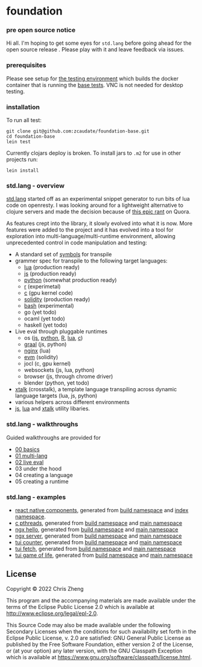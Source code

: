 # foundation

### pre open source notice

Hi all. I'm hoping to get some eyes for `std.lang` before going ahead for the open source release . Please play with it and leave feedback via issues.

### prerequisites

Please see setup for [the testing environment](https://github.com/zcaudate/infra-testing/blob/main/infra/Dockerfile_foundation) which builds the docker container that is running the [base tests](https://github.com/zcaudate/foundation-ci/actions/workflows/test-base.yml). VNC is not needed for desktop testing.

### installation

To run all test:

```
git clone git@github.com:zcaudate/foundation-base.git
cd foundation-base
lein test
```

Currently clojars deploy is broken. To install jars to `.m2` for use in other projects run:

```
lein install
```

### std.lang - overview

[std.lang](https://github.com/zcaudate/foundation-base/blob/main/src/std/lang.clj) started off as an experimental snippet generator to run bits of lua code on openresty. I was looking around for a lightweight alternative to clojure servers and made the decision because of [this epic rant](https://github.com/zcaudate/foundation-base/discussions/4) on Quora. 

As features crept into the library, it slowly evolved into what it is now. More features were added to the project and it has evolved into a tool for exploration into multi-language/multi-runtime environment, allowing unprecedented control in code manipulation and testing:

- A standard set of [symbols](https://github.com/zcaudate/foundation-base/blob/main/src/std/lang/base/grammer_spec.clj) for transpile
- grammer spec for transpile to the following target languages:
  - [lua](https://github.com/zcaudate/foundation-base/blob/main/src/std/lang/model/spec_lua.clj)       (production ready)
  - [js](https://github.com/zcaudate/foundation-base/blob/main/src/std/lang/model/spec_js.clj)        (production ready)
  - [python](https://github.com/zcaudate/foundation-base/blob/main/src/std/lang/model/spec_python.clj)    (somewhat production ready)
  - [r](https://github.com/zcaudate/foundation-base/blob/main/src/std/lang/model/spec_r.clj)         (experimetal)
  - [c](https://github.com/zcaudate/foundation-base/blob/main/src/std/lang/model/spec_c.clj)         (gpu kernel code)
  - [solidity](https://github.com/zcaudate/foundation-base/blob/main/src/rt/solidity/grammer.clj)  (production ready)
  - [bash](https://github.com/zcaudate/foundation-base/blob/main/src/std/lang/model/spec_bash.clj)      (experimental)
  - go        (yet todo)
  - ocaml     (yet todo)
  - haskell   (yet todo)
- Live eval through pluggable runtimes
  - os      ([js](https://github.com/zcaudate/foundation-base/blob/main/src/rt/basic/impl/process_js.clj), [python](https://github.com/zcaudate/foundation-base/blob/main/src/rt/basic/impl/process_python.clj), [R](https://github.com/zcaudate/foundation-base/blob/main/src/rt/basic/impl/process_r.clj), [lua](https://github.com/zcaudate/foundation-base/blob/main/src/rt/basic/impl/process_lua.clj), [c](https://github.com/zcaudate/foundation-base/blob/main/src/rt/basic/impl/process_c.clj))  
  - [graal](https://github.com/zcaudate/foundation-base/blob/main/src/rt/graal.clj)   (js, python)
  - [nginx](https://github.com/zcaudate/foundation-base/blob/main/src/rt/nginx.clj)   (lua)
  - [evm](https://github.com/zcaudate/foundation-base/blob/main/src/rt/solidity/client.clj)     (solidity)
  - jocl        (c, gpu kernel)  
  - websockets  (js, lua, python)
  - browser     (js, through chrome driver)
  - blender     (python, yet todo)
- [xtalk](https://github.com/zcaudate/foundation-base/blob/main/src/std/lang/base/grammer_xtalk.clj) (crosstalk), a template language transpiling across dynamic language targets (lua, js, python)
- various helpers across different environments
- [js](https://github.com/zcaudate/foundation-base/tree/main/src/js), [lua](https://github.com/zcaudate/foundation-base/tree/main/src/lua) and [xtalk](https://github.com/zcaudate/foundation-base/tree/main/src/xt) utility libaries.

### std.lang - walkthroughs

Guided walkthroughs are provided for 
- [00 basics](https://github.com/zcaudate/foundation-base/blob/main/src-build/walkthrough/std_lang_00_basic.clj)
- [01 multi-lang](https://github.com/zcaudate/foundation-base/blob/main/src-build/walkthrough/std_lang_01_multi.clj)
- [02 live eval](https://github.com/zcaudate/foundation-base/blob/main/src-build/walkthrough/std_lang_02_live.clj)
- 03 under the hood
- 04 creating a language
- 05 creating a runtime

### std.lang - examples

- [react native components](https://github.com/zcaudate/foundation.react-native), generated from [build namespace](https://github.com/zcaudate/foundation-base/blob/main/src-build/component/build_native_index.clj) and [index namespace](https://github.com/zcaudate/foundation-base/blob/main/src-build/component/web_native_index.clj).
- [c pthreads](https://github.com/zcaudate/play.c-000-pthreads-hello), generated from [build namespace](https://github.com/zcaudate/foundation-base/blob/main/src-build/play/c_000_pthreads_hello/build.clj) and [main namespace](https://github.com/zcaudate/foundation-base/blob/main/src-build/play/c_000_pthreads_hello/main.clj)
- [ngx hello](https://github.com/zcaudate/play.ngx-000-hello), generated from [build namespace](https://github.com/zcaudate/foundation-base/blob/main/src-build/play/ngx_000_hello/build.clj) and [main namespace](https://github.com/zcaudate/foundation-base/blob/main/src-build/play/ngx_000_hello/main.clj)
- [ngx server](https://github.com/zcaudate/play.ngx-000-hello), generated from [build namespace](https://github.com/zcaudate/foundation-base/blob/main/src-build/play/ngx_001_eval/build.clj) and [main namespace](https://github.com/zcaudate/foundation-base/blob/main/src-build/play/ngx_001_eval/main.clj)
- [tui counter](https://github.com/zcaudate/play.tui-000-counter), generated from [build namespace](https://github.com/zcaudate/foundation-base/blob/main/src-build/play/tui_000_counter/build.clj) and [main namespace](https://github.com/zcaudate/foundation-base/blob/main/src-build/play/tui_000_counter/main.clj)
- [tui fetch](https://github.com/zcaudate/play.tui-001-fetch), generated from [build namespace](https://github.com/zcaudate/foundation-base/blob/main/src-build/play/tui_001_fetch/build.clj) and [main namespace](https://github.com/zcaudate/foundation-base/blob/main/src-build/play/tui_001_fetch/main.clj)
- [tui game of life](https://github.com/zcaudate/play.tui-002-game-of-life), generated from [build namespace](https://github.com/zcaudate/foundation-base/tree/main/src-build/play/tui_002_game_of_life/build.clj) and [main namespace](https://github.com/zcaudate/foundation-base/tree/main/src-build/play/tui_002_game_of_life/main.clj)

## License

Copyright © 2022 Chris Zheng

This program and the accompanying materials are made available under the
terms of the Eclipse Public License 2.0 which is available at
http://www.eclipse.org/legal/epl-2.0.

This Source Code may also be made available under the following Secondary
Licenses when the conditions for such availability set forth in the Eclipse
Public License, v. 2.0 are satisfied: GNU General Public License as published by
the Free Software Foundation, either version 2 of the License, or (at your
option) any later version, with the GNU Classpath Exception which is available
at https://www.gnu.org/software/classpath/license.html.
